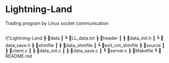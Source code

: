 # Lightning-Land

Trading program by Linux socket communication

##

📦Lightning-Land
┣ 📂data
┃ ┗ 📜LL_data.txt
┣ 📂header
┃ ┣ 📜data_init.h
┃ ┗ 📜data_save.h
┣ 📂shmfile
┃ ┣ 📜data_shmfile
┃ ┗ 📜exit_cnt_shmfile
┣ 📂source
┃ ┣ 📜client.c
┃ ┣ 📜data_init.c
┃ ┣ 📜data_save.c
┃ ┗ 📜server.c
┣ 📜Makefile
┗ 📜README.md
